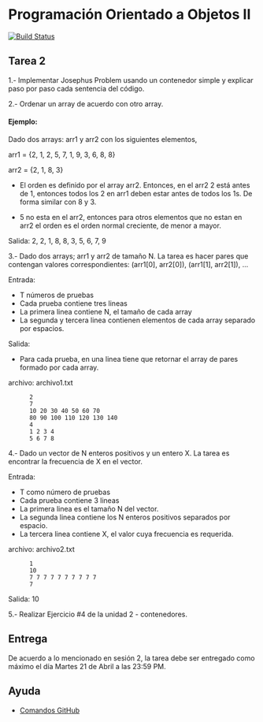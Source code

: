 # Programación Orientado a Objetos II

[![Build Status](https://travis-ci.com/otreblan/pooii-tarea-2-entrega-21-04-otreblan.svg?branch=master)](https://travis-ci.com/otreblan/pooii-tarea-2-entrega-21-04-otreblan)

## Tarea 2

1.- Implementar Josephus Problem usando un contenedor simple y explicar paso por paso cada 
sentencia del código.


2.- Ordenar un array de acuerdo con otro array.

#### Ejemplo:

Dado dos arrays: arr1 y arr2 con los siguientes elementos,

arr1 = {2, 1, 2, 5, 7, 1, 9, 3, 6, 8, 8}

arr2 = {2, 1, 8, 3}

*   El orden es definido por el array arr2. Entonces, en el arr2
2 está antes de 1, entonces todos los 2 en arr1 deben estar antes de 
todos los 1s. De forma similar con 8 y 3.

*   5 no esta en el arr2, entonces para otros elementos que no estan en arr2
el orden es el orden normal creciente, de menor a mayor.


Salida: 2, 2, 1, 8, 8, 3, 5, 6, 7, 9

3.- Dado dos arrays; arr1 y arr2 de tamaño N. La tarea es hacer pares
que contengan valores correspondientes: (arr1[0], arr2[0]), (arr1[1], arr2[1]), ...

Entrada: 
*   T números de pruebas
*   Cada prueba contiene tres lineas
*   La primera linea contiene N, el tamaño de cada array
*   La segunda y tercera linea contienen elementos de cada array
separado por espacios.

Salida:
*   Para cada prueba, en una linea tiene que retornar el array de pares
formado por cada array.


archivo:  archivo1.txt

          2
          7
          10 20 30 40 50 60 70
          80 90 100 110 120 130 140
          4
          1 2 3 4
          5 6 7 8
          
4.- Dado un vector de N enteros positivos y un entero X. La tarea
es encontrar la frecuencia de X en el vector.

Entrada:
*   T como número de pruebas
*   Cada prueba contiene 3 lineas
*   La primera linea es el tamaño N del vector.
*   La segunda linea contiene los N enteros positivos separados por espacio.
*   La tercera linea contiene X, el valor cuya frecuencia es requerida.

archivo:  archivo2.txt

          1
          10
          7 7 7 7 7 7 7 7 7 7
          7
          
Salida:   10

5.- Realizar Ejercicio #4 de la unidad 2 - contenedores.


## Entrega
De acuerdo a lo mencionado en sesión 2, la tarea debe ser entregado 
como máximo el día Martes 21 de Abril a las 23:59 PM.

Ayuda
--
*   [Comandos GitHub](recursos/git-cheat-sheet-education.pdf)
